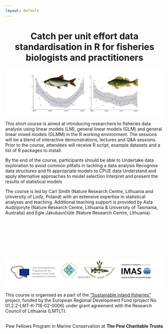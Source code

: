 ```yaml
---
layout: default
---
```


<h1 style="text-align:center;">Catch per unit effort data standardisation in R for fisheries biologists and practitioners </h1>

![course_image](./images/course_image.png)


This short course is aimed at introducing researchers to fisheries data analysis using linear models (LM), general linear models (GLM) and general linear mixed models (GLMM) in the R working environment. The sessions will be a blend of interactive demonstrations, lectures and Q&A sessions. Prior to the course, attendees will receive R script, example datasets and a list of R packages to install.

By the end of the course, participants should be able to
Undertake data exploration to avoid common pitfalls in tackling a data analysis
Recognise data structures and fit appropriate models to CPUE data
Understand and apply alternative approaches to model selection
Interpret and present the results of statistical models

The course is led by Carl Smith (Nature Research Centre, Lithuania and University of Lodz, Poland) with an extensive expertise in statistical analyses and teaching. Additional teaching support is provided by Asta Audzijonyte (Nature Research Centre, Lithuania & University of Tasmania, Australia) and Egle Jakubavičiūtė (Nature Research Centre, Lithuania). 


<br/>

## 

<br/>

## 




<br/>


![logos](./images/logos_all.png)

This course is organised as a part of the [“Sustainable inland fisheries”](https://en.sif.lt/home%20--%20EN/) project, funded by the European Regional Development Fund (project No 01.2.2-LMT-K-718-02-0006) under grant agreement with the Research Council of Lithuania (LMTLT).

<br/>

<center>
Pew Fellows Program in Marine Conservation at

<b>
The Pew Charitable Trusts
</b>

</center> 
 